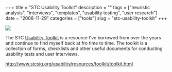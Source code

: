 +++
title = "STC Usability Toolkit"
description = ""
tags = ["heuristic analysis", "interviews", "templates", "usability testing", "user research"]
date = "2008-11-29"
categories = ["tools"]
slug = "stc-usability-toolkit"
+++


<div class="tool-screenshot mb1"><a href="http://www.stcsig.org/usability/resources/toolkit/toolkit.html"><img id='bluga-thumbnail-2830' class='bluga-thumbnail custom' src='http://media.konigi.com/bluga/
wt52321fad148a9_custom.jpg'/></a></div><p>The STC <a href="http://www.stcsig.org/usability/resources/toolkit/toolkit.html">Usability Toolkit</a> is a resource I've borrowed from over the years and continue to find myself back at fro time to time. The toolkit is a collection of forms, checklists and other useful documents for conducting usability tests and user interviews. </p>
  
<p><a href="http://www.stcsig.org/usability/resources/toolkit/toolkit.html">http://www.stcsig.org/usability/resources/toolkit/toolkit.html</a></p>
      
